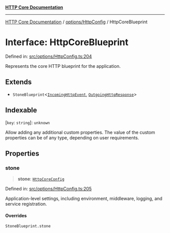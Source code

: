 [**HTTP Core Documentation**](../../../README.md)

***

[HTTP Core Documentation](../../../README.md) / [options/HttpConfig](../README.md) / HttpCoreBlueprint

# Interface: HttpCoreBlueprint

Defined in: [src/options/HttpConfig.ts:204](https://github.com/stonemjs/http-core/blob/38177eda1505fdb30323b11ec31ef2a0f0840267/src/options/HttpConfig.ts#L204)

Represents the core HTTP blueprint for the application.

## Extends

- `StoneBlueprint`\<[`IncomingHttpEvent`](../../../IncomingHttpEvent/classes/IncomingHttpEvent.md), [`OutgoingHttpResponse`](../../../OutgoingHttpResponse/classes/OutgoingHttpResponse.md)\>

## Indexable

\[`key`: `string`\]: `unknown`

Allow adding any additional custom properties.
The value of the custom properties can be of any type, depending on user requirements.

## Properties

### stone

> **stone**: [`HttpCoreConfig`](HttpCoreConfig.md)

Defined in: [src/options/HttpConfig.ts:205](https://github.com/stonemjs/http-core/blob/38177eda1505fdb30323b11ec31ef2a0f0840267/src/options/HttpConfig.ts#L205)

Application-level settings, including environment, middleware, logging, and service registration.

#### Overrides

`StoneBlueprint.stone`

